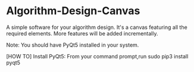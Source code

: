 # Algorithm-Design-Canvas
A simple software for your algorithm design.
It's a canvas featuring all the required elements.
More features will be added incrementally.

Note: You should have PyQt5 installed in your system.

[HOW TO] Install PyQt5:
From your command prompt,run
sudo pip3 install pyqt5
